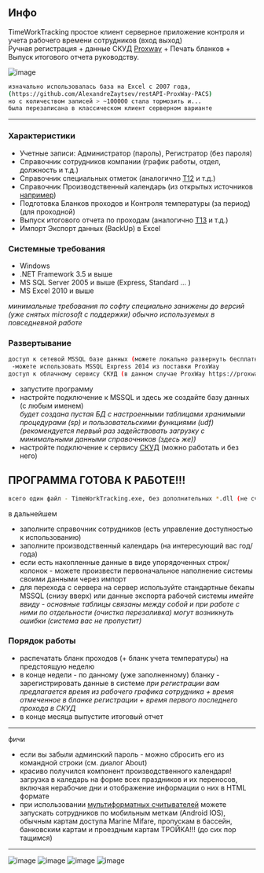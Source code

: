 ## Инфо

TimeWorkTracking простое клиент серверное приложение контроля и учета рабочего времени сотрудников (вход выход)  
Ручная регистрация + данные СКУД [Proxway](https://proxway-ble.ru/zagruzki/programmnoe-obespechenie/web-interfejs-proxway-web) + Печать бланков + Выпуск итогового отчета руководству.  


![image](https://user-images.githubusercontent.com/16114000/145944135-25292474-79eb-423d-9efd-29f34738c6cb.png)


```bash
изначально использовалась база на Excel c 2007 года,
(https://github.com/AlexandreZaytsev/restAPI-ProxWay-PACS)
но с количеством записей > ~100000 стала тормозить и... 
была перезаписана в классическом клиент серверном варианте
```
* * *
### Характеристики
* Учетные записи: Администратор (пароль), Регистратор (без пароля)  
* Справочник сотрудников компании (график работы, отдел, должность и т.д.)  
* Справочник специальных отметок (аналогично [Т12](http://www.consultant.ru/document/cons_doc_LAW_47274/05305f7475e7ec92c38eb6e6e6b4ff56c94cd475/) и т.д.)   
* Справочник Производственный календарь (из открытых источников [например](http://www.consultant.ru/law/ref/calendar/proizvodstvennye/2022/))
* Подготовка Бланков проходов и Контроля температуры (за период) (для проходной)
* Выпуск итогового отчета по проходам (аналогично [Т13](http://www.consultant.ru/document/cons_doc_LAW_47274/cb2decd42a1e8f0132773a25e85e40f84ce78f9e/) и т.д.) 
* Импорт Экспорт данных (BackUp) в Excel

### Системные требования

* Windows   
* .NET Framework 3.5 и выше   
* MS SQL Server 2005 и выше (Express, Standard ... )   
* MS Excel 2010 и выше   

*минимальные требования по софту специально занижены до версий (уже снятых microsoft с поддержки) обычно используемых в повседневной работе*

### Развертывание
```bash
доступ к сетевой MSSQL базе данных (можете локально развернуть бесплатный MSSQL Express)
 -можете использовать MSSQL Express 2014 из поставки ProxWay
доступ к облачному сервису СКУД (в данном случае ProxWay https://proxway-ble.ru/
```
* запустите программу  
* настройте подключение к MSSQL и здесь же создайте базу данных (с любым именем)   
*будет создана пустая БД с настроенными таблицами хранимыми процедурами (sp) и пользовательскими функциями (udf)(рекомендуется первый раз задействовать загрузку с минимальными данными справочников (здесь же))*   
* настройте подключение к сервису [СКУД](https://proxway-ble.ru/zagruzki/programmnoe-obespechenie/web-interfejs-proxway-web) (можно работать и без него)

## ПРОГРАММА ГОТОВА К РАБОТЕ!!!  
```bash
всего один файл - TimeWorkTracking.exe, без дополнительных *.dll (не считая системного framework) 
```
в дальнейшем
* заполните справочник сотрудников (есть управление доступностью к использованию)
* заполните производственный календарь (на интересующий вас год/года)
* если есть  накопленные данные в виде упорядоченных строк/колонок - можете произвести первоначальное наполнение системы своими данными через импорт
* для перехода с сервера на сервер используйте стандартные бекапы MSSQL (снизу вверх) или данные экспорта рабочей системы
*имейте ввиду - основные таблицы связаны между собой и при работе с ними по отдельности (очистка перезаливка) могут возникнуть ошибки (система вас не пропустит)*

### Порядок работы
* распечатать бланк проходов (+ бланк учета температуры) на предстоящую неделю  
* в конце недели - по данному (уже заполненному) бланку - зарегистрировать данные в системе
*при регистрации вам предлагается время из рабочего графика сотрудника + время отмеченное в бланке регистрации + время первого последнего прохода в СКУД*
* в конце месяца выпустите итоговый отчет

* * *
фичи
* если вы забыли админский пароль - можно сбросить его из командной строки (см. диалог About)
* красиво получился компонент производственного календаря! загрузка в каледарь на форме всех праздников и их переносов, включая нерабочие дни и отображение информации о них в HTML формате
* при использовании [мультиформатных считывателей](https://proxway-ble.ru/oborudovanie/schityvateli/mifare/pw-mini-multi-ble) можете запускать сотрудников по мобильным меткам (Android IOS), обычным картам доступа Marine Mifare, пропускам в бассейн, банковским картам и проездным картам ТРОЙКА!!! (до сих пор тащимся)    
* * *
![image](https://user-images.githubusercontent.com/16114000/145944184-9c648405-451f-4c5d-a4d9-cc8059a75f93.png)
![image](https://user-images.githubusercontent.com/16114000/145951718-5fdef3aa-9bb0-4d52-8fbb-18cd7c1800a7.png)
![image](https://user-images.githubusercontent.com/16114000/146530181-d29c9482-1be1-4ebf-9dd3-7b54bf362694.png)
![image](https://user-images.githubusercontent.com/16114000/146750156-902b0bec-6739-42ec-af42-878e3cbfb2ae.png)


